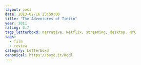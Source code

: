 ```yaml
---
layout: post 
date: 2013-02-16 23:59:00
title: "The Adventures of Tintin"
year: 2011
rating: 0.7
tags_letterboxd: narrative, Netflix, streaming, desktop, NYC
tags:
  - film
  - review
category: Letterboxd
canonical: https://boxd.it/Rqql
---
```

